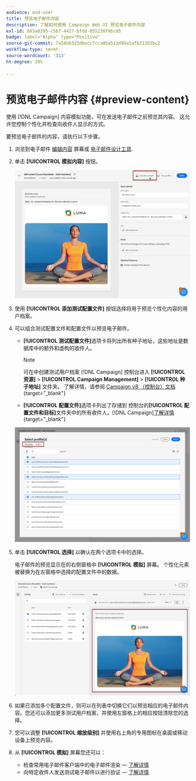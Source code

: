 ```yaml
---
audience: end-user
title: 预览电子邮件内容
description: 了解如何使用 Campaign Web UI 预览电子邮件内容
exl-id: 663a8395-c5b7-4427-bfdd-055230f9bc05
badge: label="Alpha" type="Positive"
source-git-commit: 7a58b8323dbecc7cca0ba513d98a5afb213d3bc2
workflow-type: tm+mt
source-wordcount: '313'
ht-degree: 28%

---
```



# 预览电子邮件内容 {#preview-content}

使用 [!DNL Campaign] 内容模拟功能，可在发送电子邮件之前预览其内容。 这允许您控制个性化并检查向收件人显示的方式。

要预览电子邮件的内容，请执行以下步骤。

1. 浏览到电子邮件 [编辑内容](../content/edit-content.md) 屏幕或 [电子邮件设计工具](../content/get-started-email-designer.md).

1. 单击 **[!UICONTROL 模拟内容]** 按钮。

   ![](assets/simulate-button.png)

1. 使用 **[!UICONTROL 添加测试配置文件]** 按钮选择将用于预览个性化内容的用户档案。

1. 可以组合测试配置文件和配置文件以预览电子邮件。

   * **[!UICONTROL 测试配置文件]**&#x200B;选项卡将列出所有种子地址，这些地址是数据库中的额外和虚构的收件人。

     >[!NOTE]
     >
     >可在中创建测试用户档案 [!DNL Campaign] 控制台进入 **[!UICONTROL 资源]** > **[!UICONTROL Campaign Management]** > **[!UICONTROL 种子地址]** 文件夹。 了解详情，请参阅 [Campaign v8 （控制台）文档](https://experienceleague.adobe.com/docs/campaign-classic/using/sending-messages/using-seed-addresses/creating-seed-addresses.html){target="_blank"}

   * **[!UICONTROL 配置文件]**&#x200B;选项卡列出了存储到 控制台的&#x200B;**[!UICONTROL 配置文件和目标]**&#x200B;文件夹中的所有收件人。[!DNL Campaign][了解详情](https://experienceleague.adobe.com/docs/campaign/campaign-v8/audience/view-profiles.html){target="_blank"}

   ![](assets/simulate-select-profiles.png)

1. 单击 **[!UICONTROL 选择]** 以确认在两个选项卡中的选择。

   电子邮件的预览显示在的右侧窗格中 **[!UICONTROL 模拟]** 屏幕。 个性化元素被替换为在左窗格中选择的配置文件中的数据。

   ![](assets/simulate-preview.png)

1. 如果已添加多个配置文件，则可以在列表中切换它们以预览相应的电子邮件内容。您还可以添加更多测试用户档案，并使用左窗格上的相应按钮清除您的选择。

1. 您可以调整 **[!UICONTROL 缩放级别]** 并使用右上角的专用图标在桌面或移动设备上预览内容。

1. 从 **[!UICONTROL 模拟]** 屏幕您还可以：
   * 检查常用电子邮件客户端中的电子邮件渲染 —  [了解详情](email-rendering.md)
   * 向特定收件人发送测试电子邮件以进行验证 —  [了解详情](proofs.md)



